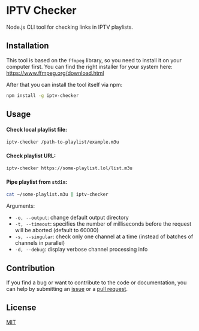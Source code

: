 # IPTV Checker

Node.js CLI tool for checking links in IPTV playlists.

## Installation

This tool is based on the `ffmpeg` library, so you need to install it on your computer first. You can find the right installer for your system here: https://www.ffmpeg.org/download.html

After that you can install the tool itself via npm:

```sh
npm install -g iptv-checker
```

## Usage

#### Check local playlist file:
```sh
iptv-checker /path-to-playlist/example.m3u
```
#### Check playlist URL:
```sh
iptv-checker https://some-playlist.lol/list.m3u
```
#### Pipe playlist from `stdin`:
```sh
cat ~/some-playlist.m3u | iptv-checker
```
Arguments:

- `-o, --output`: change default output directory
- `-t, --timeout`: specifies the number of milliseconds before the request will be aborted (default to 60000)
- `-s, --singular`: check only one channel at a time (instead of batches of channels in parallel)
- `-d, --debug`: display verbose channel processing info

## Contribution

If you find a bug or want to contribute to the code or documentation, you can help by submitting an [issue](https://github.com/freearhey/iptv-checker/issues) or a [pull request](https://github.com/freearhey/iptv-checker/pulls).

## License

[MIT](http://opensource.org/licenses/MIT)
